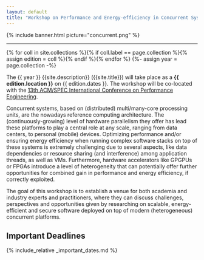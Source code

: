 ```yaml
---
layout: default
title: "Workshop on Performance and Energy-efficiency in Concurrent Systems"
---
```


{% include banner.html picture="concurrent.png" %}<!-- @IGNORE PREVIOUS: link -->

---

{% for coll in site.collections %}{% if coll.label == page.collection %}{% assign edition = coll %}{% endif %}{% endfor %}
{%- assign year = page.collection -%}

The {{ year }} {{site.description}} ({{site.title}}) will take place as a **{{ edition.location }}** on {{ edition.dates }}. The workshop will be co-located with the [13th ACM/SPEC International Conference on Performance Engineering](https://icpe2022.spec.org/).

Concurrent systems, based on (distributed) multi/many-core processing units, are the nowadays reference computing architecture. The (continuously-growing) level of hardware parallelism they offer has lead these platforms to play a central role at any scale, ranging from data centers, to personal (mobile) devices. Optimizing performance and/or ensuring energy efficiency when running complex software stacks on top of these systems is extremely challenging due to several aspects, like data dependencies or resource sharing (and interference) among application threads, as well as VMs. Furthermore, hardware accelerators like GPGPUs or FPGAs introduce a level of heterogeneity that can potentially offer further opportunities for combined gain in performance and energy efficiency, if correctly exploited.

The goal of this workshop is to establish a venue for both academia and industry experts and practitioners, where they can discuss challenges, perspectives and opportunities given by researching on scalable, energy-efficient and secure software deployed on top of modern (heterogeneous) concurrent platforms.

## Important Deadlines

{% include_relative _important_dates.md %}
